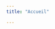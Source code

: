 ```yaml
---
title: "Accueil"

---
```



<!-- ![description](https://mdg.imgix.net/assets/images/san-juan-mountains.jpg?auto=format&fit=clip&q=40&w=1080 "alt") -->
